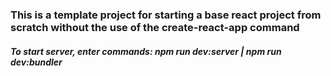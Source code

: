 ### This is a template project for starting a base react project from scratch without the use of the create-react-app command

##### To start server, enter commands: npm run dev:server | npm run dev:bundler